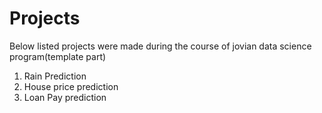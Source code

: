 # Projects
Below listed projects were made during the course of jovian data science program(template part)
1. Rain Prediction
2. House price prediction
3. Loan Pay prediction
